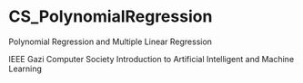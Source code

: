 # CS_PolynomialRegression
Polynomial Regression and Multiple Linear Regression

IEEE Gazi Computer Society Introduction to Artificial Intelligent and Machine Learning
